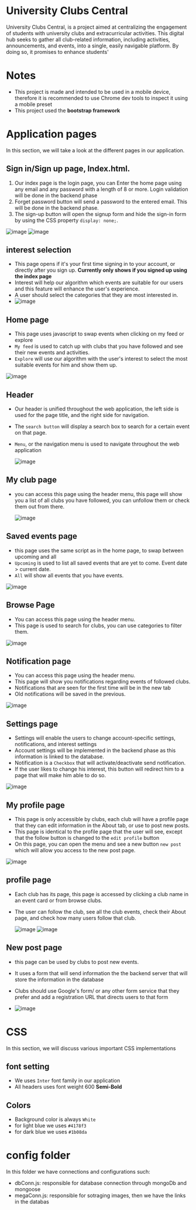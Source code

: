 # University Clubs Central
University Clubs Central, is a project aimed at centralizing 
the engagement of students with university clubs and 
extracurricular activities. This digital hub seeks to gather all 
club-related information, including activities, 
announcements, and events, into a single, easily navigable 
platform. By doing so, it promises to enhance students' 

# Notes
* This project is made and intended to be used in a mobile device, therefore it is recommended to use Chrome dev tools to inspect it using a mobile preset
* This project used the **bootstrap framework**
# Application pages
In this section, we will take a look at the different pages in our application.

## Sign in/Sign up page, Index.html.
1. Our index page is the login page, you can Enter the home page using any email and any password with a length of 8 or more. Login validation will be done in the backend phase
2. Forget password button will send a password to the entered email. This will be done in the backend phase.
3. The sign-up button will open the signup form and hide the sign-in form by using the CSS property `display: none;`.
   
![image](https://github.com/Mothannahuss/SWE363-Front-End/assets/38408919/067b72ec-9d6b-47c4-ab29-8e2d611606dc)
![image](https://github.com/Mothannahuss/SWE363-Front-End/assets/38408919/ea791431-5f5d-452d-8282-ee69db950059)

## interest selection
* This page opens if it's your first time signing in to your account, or directly after you sign up. **Currently only shows if you signed up using the index page**
* Interest will help our algorithm which events are suitable for our users and this feature will enhance the user's experience.
* A user should select the categories that they are most interested in.
* ![image](https://github.com/Mothannahuss/SWE363-Front-End/assets/38408919/4d17b40f-fa99-4bc9-81af-97208039ef7b)

## Home page
* This page uses javascript to swap events when clicking on my feed or explore
* `My feed` is used to catch up with clubs that you have followed and see their new events and activities.
* `Explore` will use our algorithm with the user's interest to select the most suitable events for him and show them up.

![image](https://github.com/Mothannahuss/SWE363-Front-End/assets/38408919/bfa80ebe-3f45-4c8a-8539-5ca47100e5a2)

## Header
* Our header is unified throughout the web application, the left side is used for the page title, and the right side for navigation.
* The `search button` will display a search box to search for a certain event on that page.
* `Menu`, or the navigation menu is used to navigate throughout the web application
  
  ![image](https://github.com/Mothannahuss/SWE363-Front-End/assets/38408919/3168467c-93f9-4f8d-acb2-47f29ddb1b79)

## My club page
* you can access this page using the header menu, this page will show you a list of all clubs you have followed, you can unfollow them or check them out from there.
  
  ![image](https://github.com/Mothannahuss/SWE363-Front-End/assets/38408919/e39a6834-9cd1-4bad-995a-48274583e39a)

## Saved events page
* this page uses the same script as in the home page, to swap between upcoming and all
* `Upcoming` is used to list all saved events that are yet to come. Event date > current date.
* `All` will show all events that you have events.
  
  
 ![image](https://github.com/Mothannahuss/SWE363-Front-End/assets/38408919/323072fa-3532-45ab-8ce6-b1401194f7be)

 ## Browse Page
 * You can access this page using the header menu.
 * This page is used to search for clubs, you can use categories to filter them.

  ![image](https://github.com/Mothannahuss/SWE363-Front-End/assets/38408919/3dd606e5-7372-4a73-8c28-021a6f3ed544)

  ## Notification page
  * You can access this page using the header menu.
  * This page will show you notifications regarding events of followed clubs.
  * Notifications that are seen for the first time will be in the new tab
  * Old notifications will be saved in the previous.
    
   ![image](https://github.com/Mothannahuss/SWE363-Front-End/assets/38408919/bb151a47-d773-4799-a14c-2425e8c8b4df)
   
   ## Settings page
   * Settings will enable the users to change account-specific settings, notifications, and interest settings
   * Account settings will be implemented in the backend phase as this information is linked to the database.
   * Notification is a `Checkbox` that will activate/deactivate send notification.
   * If the user likes to change his interest, this button will redirect him to a page that will make him able to do so.

![image](https://github.com/Mothannahuss/SWE363-Front-End/assets/38408919/8b7f4a8b-1e4c-435c-be48-00a25ea9f355)

   ## My profile page
   * This page is only accessible by clubs, each club will have a profile page that they can edit information in the About tab, or use to post new posts.
   * This page is identical to the profile page that the user will see, except that the follow button is changed to the `edit profile` button
   * On this page, you can open the menu and see a new button `new post` which will allow you access to the new post page.
     
   ![image](https://github.com/Mothannahuss/SWE363-Front-End/assets/38408919/1fe631db-f30d-451b-9531-4e410fc90c71)

   ## profile page
   * Each club has its page, this page is accessed by clicking a club name in an event card or from browse clubs.
   * The user can follow the club, see all the club events, check their About page, and check how many users follow that club.
     
     ![image](https://github.com/Mothannahuss/SWE363-Front-End/assets/38408919/c338086a-7c32-46ff-80a0-57f98507eb2f)
     ![image](https://github.com/Mothannahuss/SWE363-Front-End/assets/38408919/82fe4611-fb49-40f2-9140-b1e2229e4f85)
## New post page
* this page can be used by clubs to post new events.
* It uses a form that will send information the the backend server that will store the information in the database
* Clubs should use Google's form/ or any other form service that they prefer and add a registration URL that directs users to that form
  
* ![image](https://github.com/Mothannahuss/SWE363-Front-End/assets/38408919/70b29140-beba-4733-b0ad-cec01abea360)

# CSS
In this section, we will discuss various important CSS implementations

## font setting
* We uses `Inter` font family in our application
* All headers uses font weight 600 **Semi-Bold**
  
## Colors
* Background color is always `White`
* for light blue we uses `#4178f3`
* for dark blue we uses `#1b08da`






# config folder
In this folder we have connections and configurations such:
* dbConn.js: responsible for database connection through mongoDb and mongoose
* megaConn.js: responsible for sotraging images, then we have the links in the databas









